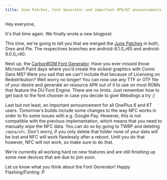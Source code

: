 ```yaml
---
title: June Patches, Font Generator and important OP6/6T announcements
---
```


Hey everyone,

It's that time again. We finally wrote a new blogpost.

This time, we're going to tell you that we merged the [June Patches](https://source.android.com/security/bulletin/pixel/2019-06-01.html) in both, Oreo and Pie. The respectives branches are android-8.1.0_r65 and android-9.0.0_r40.

Next up, the [CarbonROM Font Generator](https://fonts.carbonrom.org). Have you ever missed those Microsoft Paint days where you'd create the sickest graphics with Comic Sans MS? Were you sad that we can't include that because of Licensing on Redistribution? Well worry no longer! You can now use any TTF or OTF file of your desire and generate an resource APK out of it to use on most ROMs that feature the DU Font Engine. There are no limits. Just remember how to get back to the font chooser in case you decide to give Webdings a try ;)

Last but not least, an important announcement for all OnePlus 6 and 6T users. Tomorrow's builds include some changes to the way NFC works in order to fix some issues with e.g. Google Pay. However, this is not compatible with the previous implementation, which means that you need to manually wipe the NFC data. You can do so by going to TWRP and deleting `/data/nfc`. Don't worry, if you only delete that folder none of your data will be lost and NFC will work flawlessly after a reboot. Until you do that however, NFC will not work, so make sure to do that.

We're currently all working hard on new features and are still finishing up some new devices that are due to join soon.

Let us know what you think about the Font Generator!
Happy Flashing/Fonting :P